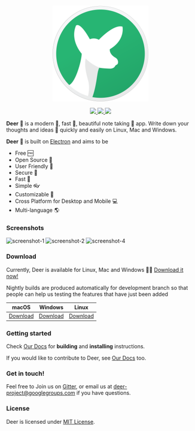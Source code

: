 <p align="center">
  <img src="https://github.com/abahmed/Deer/blob/develop/assets/images/Deer-256.png"/>
  <p align="center">
    <a href="https://travis-ci.org/abahmed/Deer">
      <img src="https://travis-ci.org/abahmed/Deer.svg?branch=develop"/>
    </a>
    <a href="https://ci.appveyor.com/project/abahmed/deer/branch/develop">
      <img src="https://ci.appveyor.com/api/projects/status/k619um0clmxkmlrd/branch/develop?svg=true"/>
    </a>
    <a href="https://gitter.im/abahmed/Deer?utm_source=badge&utm_medium=badge&utm_campaign=pr-badge&utm_content=badge">
      <img src="https://badges.gitter.im/abahmed/Deer.svg"/>
    </a>
  </p>
</p>

**Deer** :deer: is a modern :star2:, fast :rocket:, beautiful note taking :memo: app. Write down your thoughts and ideas :bookmark: quickly and easily on Linux, Mac and Windows.


**Deer** :deer: is built on [Electron](https://electronjs.org) and aims to be
+ Free :free:
+ Open Source :book:
+ User Friendly :art:
+ Secure :closed_lock_with_key:
+ Fast :rocket:
+ Simple :eyeglasses:
+ Customizable :bookmark_tabs:
+ Cross Platform for Desktop and Mobile :computer:
+ Multi-language :earth_americas:

### Screenshots
![screenshot-1](https://user-images.githubusercontent.com/3946499/46846280-6176c000-ce09-11e8-9569-5f29b5cf9aea.png)
![screenshot-2](https://user-images.githubusercontent.com/3946499/46846312-7ce1cb00-ce09-11e8-8979-a8fe08806d42.png)
![screenshot-4](https://user-images.githubusercontent.com/3946499/46846323-89feba00-ce09-11e8-857f-32f9a0e4f447.png)

### Download
Currently, Deer is available for Linux, Mac and Windows :tada::tada: [Download it now!](https://github.com/abahmed/Deer/releases)

Nightly builds are produced automatically for development branch so that people can help us testing the features that have just been added

macOS | Windows | Linux
-----------------| ---| ---|
<a href='https://github.com/abahmed/Deer/releases/download/develop/Deer-darwin.dmg'>Download</a> | <a href='https://github.com/abahmed/Deer/releases/download/develop/Deer-win32.exe'>Download</a> | <a href='https://github.com/abahmed/Deer/releases/download/develop/Deer-linux-amd64.deb'>Download</a> |



### Getting started

Check [Our Docs](./docs/README.md) for **building**  and **installing** instructions.


If you would like to contribute to Deer, see [Our Docs](./docs/README.md) too.

### Get in touch!

Feel free to Join us on [Gitter](https://gitter.im/abahmed/Deer), or email us at [deer-project@googlegroups.com](deer-project@googlegroups.com) if you have questions.

### License

Deer is licensed under [MIT License](LICENSE).
